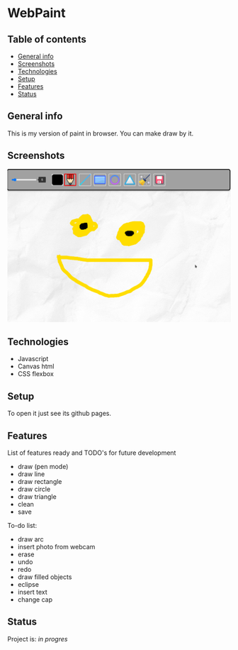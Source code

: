 # WebPaint

## Table of contents
* [General info](#general-info)
* [Screenshots](#screenshots)
* [Technologies](#technologies)
* [Setup](#setup)
* [Features](#features)
* [Status](#status)

## General info
This is my version of paint in browser. You can make draw by it.

## Screenshots
![Example screenshot](./images/ss.png)

## Technologies
* Javascript
* Canvas html
* CSS flexbox

## Setup
To open it just see its github pages.

## Features
List of features ready and TODO's for future development
* draw (pen mode)
* draw line
* draw rectangle
* draw circle
* draw triangle
* clean
* save


To-do list:

* draw arc
* insert photo from webcam
* erase
* undo
* redo
* draw filled objects
* eclipse
* insert text
* change cap



## Status
Project is: _in progres_
